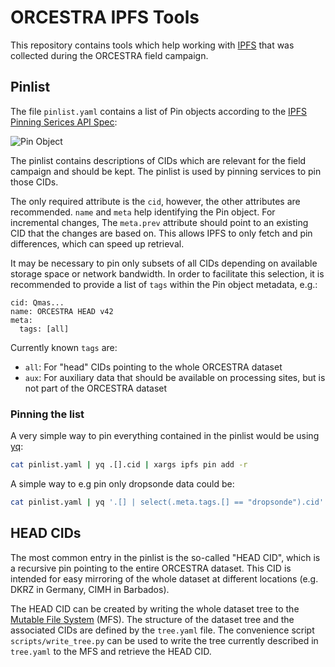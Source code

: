 # ORCESTRA IPFS Tools

This repository contains tools which help working with [IPFS](https://ipfs.tech) that was collected during the ORCESTRA field campaign.

## Pinlist

The file `pinlist.yaml` contains a list of Pin objects according to the [IPFS Pinning Serices API Spec](https://ipfs.github.io/pinning-services-api-spec/):

![Pin Object](images/pin.png)

The pinlist contains descriptions of CIDs which are relevant for the field campaign and should be kept. The pinlist is used by pinning services to pin those CIDs.

The only required attribute is the `cid`, however, the other attributes are recommended. `name` and `meta` help identifying the Pin object. For incremental changes, The `meta.prev` attribute should point to an existing CID that the changes are based on. This allows IPFS to only fetch and pin differences, which can speed up retrieval.

It may be necessary to pin only subsets of all CIDs depending on available storage space or network bandwidth. In order to facilitate this selection, it is recommended to provide a list of `tags` within the Pin object metadata, e.g.:


```
cid: Qmas...
name: ORCESTRA HEAD v42
meta:
  tags: [all]
```

Currently known `tags` are:

* `all`: For "head" CIDs pointing to the whole ORCESTRA dataset
* `aux`: For auxiliary data that should be available on processing sites, but is not part of the ORCESTRA dataset

### Pinning the list

A very simple way to pin everything contained in the pinlist would be using [yq](https://mikefarah.gitbook.io/yq):

```bash
cat pinlist.yaml | yq .[].cid | xargs ipfs pin add -r
```

A simple way to e.g pin only dropsonde data could be:

```bash
cat pinlist.yaml | yq '.[] | select(.meta.tags.[] == "dropsonde").cid' | xargs ipfs pin add -r
```

## HEAD CIDs

The most common entry in the pinlist is the so-called "HEAD CID", which is a recursive pin pointing to the entire ORCESTRA dataset.
This CID is intended for easy mirroring of the whole dataset at different locations (e.g. DKRZ in Germany, CIMH in Barbados).

The HEAD CID can be created by writing the whole dataset tree to the [Mutable File System](https://docs.ipfs.tech/concepts/file-systems/#mutable-file-system-mfs) (MFS).
The structure of the dataset tree and the associated CIDs are defined by the `tree.yaml` file.
The convenience script `scripts/write_tree.py` can be used to write the tree currently described in `tree.yaml` to the MFS and retrieve the HEAD CID.
